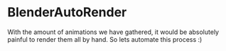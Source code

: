 # BlenderAutoRender
With the amount of animations we have gathered, it would be absolutely painful to render them all by hand. So lets automate this process :) 
